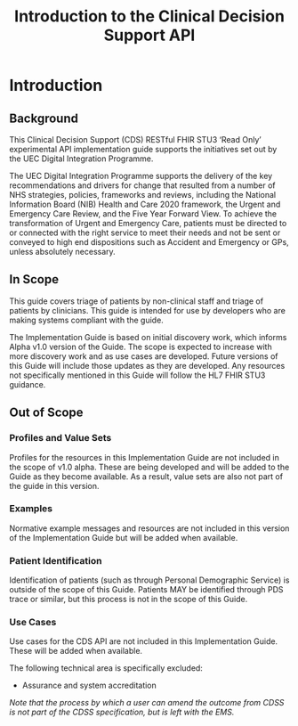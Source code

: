 ﻿---
title: Introduction to the Clinical Decision Support API
keywords: homepage
tags: [overview]
sidebar: overview_sidebar
permalink: index.html
toc: false
summary: A brief introduction to the Clinical Decision Support API Implementation Guide
---

# Introduction #

## Background ##

This Clinical Decision Support (CDS) RESTful FHIR STU3 ‘Read Only’ experimental API implementation guide supports the initiatives set out by the UEC Digital Integration Programme.

The UEC Digital Integration Programme supports the delivery of the key recommendations and drivers for change that resulted from a number of NHS strategies, policies, frameworks and reviews, including the National Information Board (NIB) Health and Care 2020 framework, 
the Urgent and Emergency Care Review, and the Five Year Forward View. To achieve the transformation of Urgent and Emergency Care, patients must be directed to or connected with the right service to meet their needs and not be sent or conveyed to high end dispositions 
such as Accident and Emergency or GPs, unless absolutely necessary.  

## In Scope ##
This guide covers triage of patients by non-clinical staff and triage of patients by clinicians. This guide is intended for use by developers who are making systems compliant with the guide.

The Implementation Guide is based on initial discovery work, which informs Alpha v1.0 version of the Guide. The scope is expected to increase with more discovery work and as use cases are developed. Future versions of this Guide will include those updates as they are developed. Any resources not specifically mentioned in this Guide will follow the HL7 FHIR STU3 guidance.

## Out of Scope ##
### Profiles and Value Sets ###
Profiles for the resources in this Implementation Guide are not included in the scope of v1.0 alpha. These are being developed and will be added to the Guide as they become available. As a result, value sets are also not part of the guide in this version.

### Examples ###
Normative example messages and resources are not included in this version of the Implementation Guide but will be added when available.

### Patient Identification ###
Identification of patients (such as through Personal Demographic Service) is outside of the scope of this Guide. Patients MAY be identified through PDS trace or similar, but this process is not in the scope of this Guide.

### Use Cases ###
Use cases for the CDS API are not included in this Implementation Guide. These will be added when available.

The following technical area is specifically excluded:
* Assurance and system accreditation

*Note that the process by which a user can amend the outcome from CDSS is not part of the CDSS specification, but is left with the EMS.*